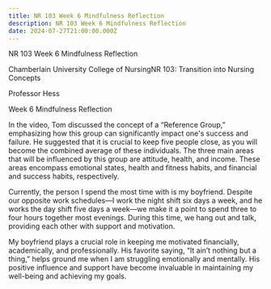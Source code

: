 ```yaml
---
title: NR 103 Week 6 Mindfulness Reflection
description: NR 103 Week 6 Mindfulness Reflection
date: 2024-07-27T21:00:00.000Z
---
```


NR 103 Week 6 Mindfulness Reflection

Chamberlain University College of NursingNR 103: Transition into Nursing Concepts

Professor Hess

Week 6 Mindfulness Reflection

In the video, Tom discussed the concept of a “Reference Group,” emphasizing how this group can significantly impact one's success and failure. He suggested that it is crucial to keep five people close, as you will become the combined average of these individuals. The three main areas that will be influenced by this group are attitude, health, and income. These areas encompass emotional states, health and fitness habits, and financial and success habits, respectively.

Currently, the person I spend the most time with is my boyfriend. Despite our opposite work schedules—I work the night shift six days a week, and he works the day shift five days a week—we make it a point to spend three to four hours together most evenings. During this time, we hang out and talk, providing each other with support and motivation.

My boyfriend plays a crucial role in keeping me motivated financially, academically, and professionally. His favorite saying, “It ain’t nothing but a thing,” helps ground me when I am struggling emotionally and mentally. His positive influence and support have become invaluable in maintaining my well-being and achieving my goals.
